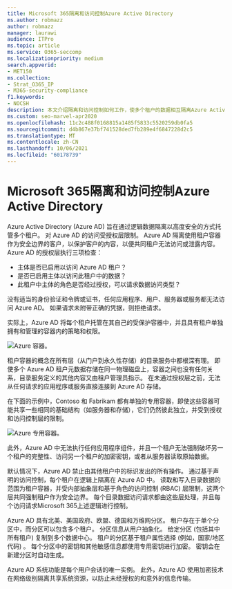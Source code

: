 ```yaml
---
title: Microsoft 365隔离和访问控制Azure Active Directory
ms.author: robmazz
author: robmazz
manager: laurawi
audience: ITPro
ms.topic: article
ms.service: O365-seccomp
ms.localizationpriority: medium
search.appverid:
- MET150
ms.collection:
- Strat_O365_IP
- M365-security-compliance
f1.keywords:
- NOCSH
description: 本文介绍隔离和访问控制如何工作，使多个租户的数据相互隔离Azure Active Directory。
ms.custom: seo-marvel-apr2020
ms.openlocfilehash: 11c2c488f0168815a1485f5833c5520259db0fa5
ms.sourcegitcommit: d4b867e37bf741528ded7fb289e4f6847228d2c5
ms.translationtype: MT
ms.contentlocale: zh-CN
ms.lasthandoff: 10/06/2021
ms.locfileid: "60178739"
---
```

# <a name="microsoft-365-isolation-and-access-control-in-azure-active-directory"></a>Microsoft 365隔离和访问控制Azure Active Directory

Azure Active Directory (Azure AD) 旨在通过逻辑数据隔离以高度安全的方式托管多个租户。 对 Azure AD 的访问受授权层限制。 Azure AD 隔离使用租户容器作为安全边界的客户，以保护客户的内容，以便共同租户无法访问或泄露内容。 Azure AD 的授权层执行三项检查：

- 主体是否已启用以访问 Azure AD 租户？
- 是否已启用主体以访问此租户中的数据？
- 此租户中主体的角色是否经过授权，可以请求数据访问类型？

没有适当的身份验证和令牌或证书，任何应用程序、用户、服务器或服务都无法访问 Azure AD。 如果请求未附带正确的凭据，则拒绝请求。

实际上，Azure AD 将每个租户托管在其自己的受保护容器中，并且具有租户单独拥有和管理的容器内的策略和权限。
 
![Azure 容器。](../media/office-365-isolation-azure-container.png)

租户容器的概念在所有层（从门户到永久性存储）的目录服务中都根深有理。 即使多个 Azure AD 租户元数据存储在同一物理磁盘上，容器之间也没有任何关系，目录服务定义的其他内容又由租户管理员指示。 在未通过授权层之前，无法从任何请求的应用程序或服务直接连接到 Azure AD 存储。

在下面的示例中，Contoso 和 Fabrikam 都有单独的专用容器，即使这些容器可能共享一些相同的基础结构（如服务器和存储），它们仍然彼此独立，并受到授权和访问控制层的限制。
 
![Azure 专用容器。](../media/office-365-isolation-azure-dedicated-containers.png)

此外，Azure AD 中无法执行任何应用程序组件，并且一个租户无法强制破坏另一个租户的完整性、访问另一个租户的加密密钥，或者从服务器读取原始数据。

默认情况下，Azure AD 禁止由其他租户中的标识发出的所有操作。 通过基于声明的访问控制，每个租户在逻辑上隔离在 Azure AD 中。 读取和写入目录数据的范围为租户容器，并受内部抽象层和基于角色的访问控制 (RBAC) 层限制，这两个层共同强制租户作为安全边界。 每个目录数据访问请求都由这些层处理，并且每个访问请求Microsoft 365上述逻辑进行控制。

Azure AD 具有北美、美国政府、欧盟、德国和万维网分区。 租户存在于单个分区中，而分区可以包含多个租户。 分区信息从用户抽象化。 给定分区 (包括其中所有租户) 复制到多个数据中心。 租户的分区基于租户属性选择 (例如，国家/地区代码) 。 每个分区中的密钥和其他敏感信息都使用专用密钥进行加密。 密钥会在新建分区时自动生成。

Azure AD 系统功能是每个用户会话的唯一实例。 此外，Azure AD 使用加密技术在网络级别隔离共享系统资源，以防止未经授权的和意外的信息传输。
